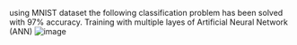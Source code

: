 using MNIST dataset the following classification problem has been solved with 97% accuracy. Training with multiple layes of Artificial Neural Network (ANN) 
![image](https://github.com/shivanshmaheshwari/Machine-Learning-projects/assets/78491674/6d59fa21-ab51-43e1-a2d3-f34055b81dfe)

